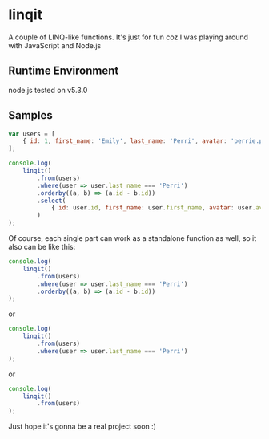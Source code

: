 # linqit
A couple of LINQ-like functions.
It's just for fun coz I was playing around with JavaScript and Node.js

## Runtime Environment
node.js
tested on v5.3.0

## Samples
```javascript
var users = [
    { id: 1, first_name: 'Emily', last_name: 'Perri', avatar: 'perrie.png' }
];

console.log(
    linqit()
        .from(users)
        .where(user => user.last_name === 'Perri')
        .orderby((a, b) => (a.id - b.id))
        .select(
            { id: user.id, first_name: user.first_name, avatar: user.avatar }
        )
);
```

Of course, each single part can work as a standalone function as well, so it also can be like this:

```javascript
console.log(
    linqit()
        .from(users)
        .where(user => user.last_name === 'Perri')
        .orderby((a, b) => (a.id - b.id))
);
```
or
```javascript
console.log(
    linqit()
        .from(users)
        .where(user => user.last_name === 'Perri')
);
```
or
```javascript
console.log(
    linqit()
        .from(users)
);
```

Just hope it's gonna be a real project soon :)
